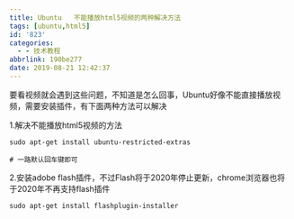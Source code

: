 ```yaml
---
title: Ubuntu   不能播放html5视频的两种解决方法
tags: [ubuntu,html5]
id: '823'
categories:
  - - 技术教程
abbrlink: 190be277
date: 2019-08-21 12:42:37
---
```


要看视频就会遇到这些问题，不知道是怎么回事，Ubuntu好像不能直接播放视频，需要安装插件，有下面两种方法可以解决

1.解决不能播放html5视频的方法

```
sudo apt-get install ubuntu-restricted-extras

# 一路默认回车键即可
```

2.安装adobe flash插件，不过Flash将于2020年停止更新，chrome浏览器也将于2020年不再支持flash插件

```
sudo apt-get install flashplugin-installer
```